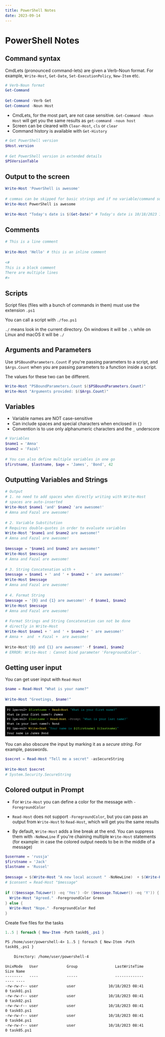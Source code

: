 ```yaml
---
title: PowerShell Notes
date: 2023-09-14
---
```


# PowerShell Notes

## Command syntax

CmdLets (pronounced command-lets) are given a Verb-Noun format. For example, `Write-Host`, `Get-Date`, `Set-ExecutionPolicy`, `New-Item` etc.

```ps1
# Verb-Noun format
Get-Command

Get-Command -Verb Get
Get-Command -Noun Host
```

- CmdLets, for the most part, are not case sensitive. `Get-Command -Noun Host` will get you the same results as `get-command -noun host`
- Screen can be cleared with `Clear-Host`, `cls` or `clear`
- Command history is available with `Get-History`


```ps1
# Get PowerShell version
$Host.version

# Get PowerShell version in extended details
$PSVersionTable
```

## Output to the screen

```ps1
Write-Host 'PowerShell is awesome'

# commas can be skipped for basic strings and if no variable/command substitution happening
Write-Host PowerShell is awesome

Write-Host "Today's date is $(Get-Date)" # Today's date is 10/18/2023 10:08:38
```

## Comments

```ps1
# This is a line comment

Write-Host 'Hello' # this is an inline comment

<# 
This is a block comment
There are multiple lines
#>
```

## Scripts

Script files (files with a bunch of commands in them) must use the extension `.ps1`

You can call a script with `./foo.ps1`

`./` means look in the current directory. On windows it will be `.\` while on Linux and macOS it will be `./`

## Arguments and Parameters
Use `$PSBoundParameters.Count` if you're passing parameters to a script, and `$Args.Count` when you are passing parameters to a function inside a script.

The values for these two can be different.

```ps1
Write-Host "PSBoundParameters.Count $($PSBoundParameters.Count)"
Write-Host "Arguments provided: $($Args.Count)"
```

## Variables 

- Variable names are NOT case-sensitive
- Can include spaces and special characters when enclosed in `{}`
- Convention is to use only alphanumeric characters and the `_` underscore

```ps1
# Variables
$name1 = 'Amna'
$name2 = 'Fazal'

# You can also define multiple variables in one go
$firstname, $lastname, $age = 'James', 'Bond', 42
```

## Outputting Variables and Strings

```ps1
# Output
# 1. no need to add spaces when directly writing with Write-Host
# spaces are auto-inserted
Write-Host $name1 'and' $name2 'are awesome!'
# Amna and Fazal are awesome!

# 2. Variable Substitution
# Requires double-quotes in order to evaluate variables
Write-Host "$name1 and $name2 are awesome!"
# Amna and Fazal are awesome!

$message = "$name1 and $name2 are awesome!"
Write-Host $message
# Amna and Fazal are awesome!

# 3. String Concatenation with +
$message = $name1 + ' and ' + $name2 + ' are awesome!'
Write-Host $message
# Amna and Fazal are awesome!

# 4. Format String
$message = '{0} and {1} are awesome!' -f $name1, $name2
Write-Host $message
# Amna and Fazal are awesome!

# Format Strings and String Concatenation can not be done
# directly in Write-Host
Write-Host $name1 + ' and ' + $name2 + ' are awesome!'
# Amna +  and  + Fazal +  are awesome!

Write-Host'{0} and {1} are awesome!' -f $name1, $name2
# ERROR: Write-Host : Cannot bind parameter 'ForegroundColor'. 
```

## Getting user input
You can get user input with `Read-Host`

```ps1
$name = Read-Host "What is your name?"

Write-Host "Greetings, $name!"
```

![Taking User Input in PowerShell](./powershell_user_input.png)

You can also obscure the input by marking it as a _secure string_. For example, passwords.

```ps1
$secret = Read-Host "Tell me a secret" -asSecureString

Write-Host $secret
# System.Security.SecureString
```

## Colored output in Prompt

- For `Write-Host` you can define a color for the message with `-ForegroundColor`

- `Read-Host` does not support `-ForegroundColor`, but you can pass an output from `Write-Host` to `Read-Host`, which will get you the same results

- By default, `Write-Host` adds a line break at the end. You can suppress them with `-NoNewLine` if you're chaining multiple `Write-Host` statements (for example: in case the colored output needs to be in the middle of a message) 

```ps1
$username = 'russja'
$firstname = 'Jack'
$lastname = 'Russel'

$message = $(Write-Host "A new local account " -NoNewLine)  + $(Write-Host "${username}" -ForegroundColor Cyan -NoNewLine) + $(Write-Host " will be created for $firstname $lastname, [Yes/No]: " -NoNewline; Read-Host)
# $consent = Read-Host "$message"

if (($message.ToLower() -eq 'Yes') -Or ($message.ToLower() -eq 'Y')) {
  Write-Host "Agreed." -ForegroundColor Green
} else {
  Write-Host "Nope." -ForegroundColor Red
}
```

Create five files for the tasks

```ps1
1..5 | foreach { New-Item -Path task0$_.ps1 }
```

```
PS /home/user/powershell-4> 1..5 | foreach { New-Item -Path task0$_.ps1 }

    Directory: /home/user/powershell-4

UnixMode   User             Group                 LastWriteTime           Size Name
--------   ----             -----                 -------------           ---- ----
-rw-rw-r-- user             user               10/18/2023 08:41              0 task01.ps1
-rw-rw-r-- user             user               10/18/2023 08:41              0 task02.ps1
-rw-rw-r-- user             user               10/18/2023 08:41              0 task03.ps1
-rw-rw-r-- user             user               10/18/2023 08:41              0 task04.ps1
-rw-rw-r-- user             user               10/18/2023 08:41              0 task05.ps1
```